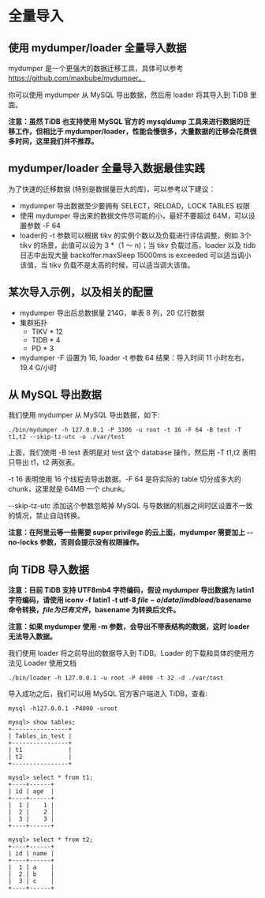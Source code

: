 # 全量导入
## 使用 mydumper/loader 全量导入数据
mydumper 是一个更强大的数据迁移工具，具体可以参考 https://github.com/maxbube/mydumper。

你可以使用 mydumper 从 MySQL 导出数据，然后用 loader 将其导入到 TiDB 里面。

**注意：虽然 TiDB 也支持使用 MySQL 官方的 mysqldump 工具来进行数据的迁移工作，但相比于 mydumper/loader，性能会慢很多，大量数据的迁移会花费很多时间，这里我们并不推荐。**

## mydumper/loader 全量导入数据最佳实践
为了快速的迁移数据 (特别是数据量巨大的库)，可以参考以下建议：

- mydumper 导出数据至少要拥有 SELECT，RELOAD，LOCK TABLES 权限
- 使用 mydumper 导出来的数据文件尽可能的小，最好不要超过 64M，可以设置参数 -F 64
- loader的 -t 参数可以根据 tikv 的实例个数以及负载进行评估调整，例如 3个 tikv 的场景，此值可以设为 3 *（1 ～ n)；当 tikv 负载过高，loader 以及 tidb 日志中出现大量 backoffer.maxSleep 15000ms is exceeded 可以适当调小该值，当 tikv 负载不是太高的时候，可以适当调大该值。

## 某次导入示例，以及相关的配置
- mydumper 导出后总数据量 214G，单表 8 列，20 亿行数据
- 集群拓扑
  - TIKV * 12
  - TIDB * 4
  - PD * 3
- mydumper -F 设置为 16, loader -t 参数 64
结果：导入时间 11 小时左右，19.4 G/小时

## 从 MySQL 导出数据
我们使用 mydumper 从 MySQL 导出数据，如下:

```
./bin/mydumper -h 127.0.0.1 -P 3306 -u root -t 16 -F 64 -B test -T t1,t2 --skip-tz-utc -o ./var/test
```
上面，我们使用 -B test 表明是对 test 这个 database 操作，然后用 -T t1,t2 表明只导出 t1，t2 两张表。

-t 16 表明使用 16 个线程去导出数据。-F 64 是将实际的 table 切分成多大的 chunk，这里就是 64MB 一个 chunk。

--skip-tz-utc 添加这个参数忽略掉 MySQL 与导数据的机器之间时区设置不一致的情况，禁止自动转换。

**注意：在阿里云等一些需要 super privilege 的云上面，mydumper 需要加上 --no-locks 参数，否则会提示没有权限操作。**

## 向 TiDB 导入数据
**注意：目前 TiDB 支持 UTF8mb4 字符编码，假设 mydumper 导出数据为 latin1 字符编码，请使用 iconv -f latin1 -t utf-8 $file -o /data/imdbload/$basename 命令转换，$file 为已有文件，$basename 为转换后文件。**

**注意：如果 mydumper 使用 -m 参数，会导出不带表结构的数据，这时 loader 无法导入数据。**

我们使用 loader 将之前导出的数据导入到 TiDB。Loader 的下载和具体的使用方法见 Loader 使用文档

```
./bin/loader -h 127.0.0.1 -u root -P 4000 -t 32 -d ./var/test
```

导入成功之后，我们可以用 MySQL 官方客户端进入 TiDB，查看:

```
mysql -h127.0.0.1 -P4000 -uroot

mysql> show tables;
+----------------+
| Tables_in_test |
+----------------+
| t1             |
| t2             |
+----------------+

mysql> select * from t1;
+----+------+
| id | age  |
+----+------+
|  1 |    1 |
|  2 |    2 |
|  3 |    3 |
+----+------+

mysql> select * from t2;
+----+------+
| id | name |
+----+------+
|  1 | a    |
|  2 | b    |
|  3 | c    |
+----+------+
```

